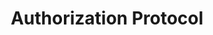 ---
title: "Authorization Protocol"
desc: "Learn how to use OAuth2.0 and securely authorize your chat.io apps and services."
color: "#26c5af"
type: "guide"
weight: 20
---